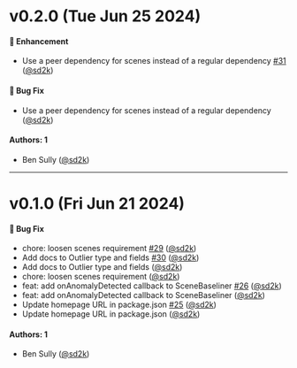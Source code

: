 # v0.2.0 (Tue Jun 25 2024)

#### 🚀 Enhancement

- Use a peer dependency for scenes instead of a regular dependency [#31](https://github.com/grafana/scenes-ml/pull/31) ([@sd2k](https://github.com/sd2k))

#### 🐛 Bug Fix

- Use a peer dependency for scenes instead of a regular dependency ([@sd2k](https://github.com/sd2k))

#### Authors: 1

- Ben Sully ([@sd2k](https://github.com/sd2k))

---

# v0.1.0 (Fri Jun 21 2024)

#### 🐛 Bug Fix

- chore: loosen scenes requirement [#29](https://github.com/grafana/scenes-ml/pull/29) ([@sd2k](https://github.com/sd2k))
- Add docs to Outlier type and fields [#30](https://github.com/grafana/scenes-ml/pull/30) ([@sd2k](https://github.com/sd2k))
- Add docs to Outlier type and fields ([@sd2k](https://github.com/sd2k))
- chore: loosen scenes requirement ([@sd2k](https://github.com/sd2k))
- feat: add onAnomalyDetected callback to SceneBaseliner [#26](https://github.com/grafana/scenes-ml/pull/26) ([@sd2k](https://github.com/sd2k))
- feat: add onAnomalyDetected callback to SceneBaseliner ([@sd2k](https://github.com/sd2k))
- Update homepage URL in package.json [#25](https://github.com/grafana/scenes-ml/pull/25) ([@sd2k](https://github.com/sd2k))
- Update homepage URL in package.json ([@sd2k](https://github.com/sd2k))

#### Authors: 1

- Ben Sully ([@sd2k](https://github.com/sd2k))
